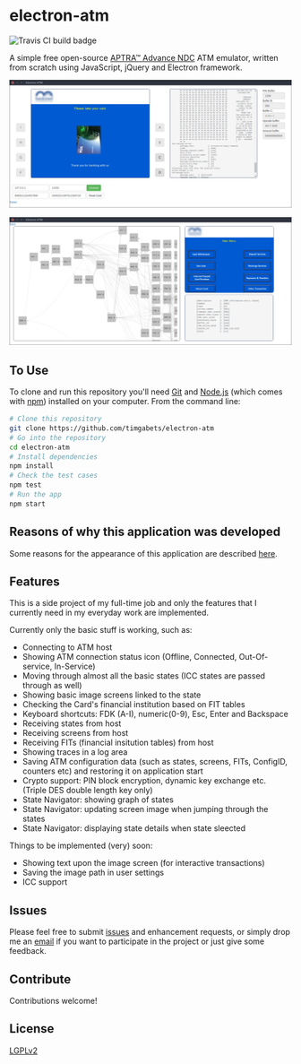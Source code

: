# electron-atm

![Travis CI build badge](https://travis-ci.org/timgabets/electron-atm.svg?branch=master)

A simple free open-source [APTRA™ Advance NDC](https://www.ncr.com/financial-services/banking-atm-software/aptra-advance-ndc) ATM emulator, written from scratch using JavaScript, jQuery and Electron framework.

![screenshot](img/screenshot.png)

![states navigator](img/states.png)

## To Use

To clone and run this repository you'll need [Git](https://git-scm.com) and [Node.js](https://nodejs.org/en/download/) (which comes with [npm](http://npmjs.com)) installed on your computer. From the command line:

```bash
# Clone this repository
git clone https://github.com/timgabets/electron-atm
# Go into the repository
cd electron-atm
# Install dependencies
npm install
# Check the test cases
npm test
# Run the app
npm start
```

## Reasons of why this application was developed

Some reasons for the appearance of this application are described [here](http://gabets.ru/electron-atm).

## Features 

This is a side project of my full-time job and only the features that I currently need in my everyday work are implemented. 

Currently only the basic stuff is working, such as:

 * Connecting to ATM host
 * Showing ATM connection status icon (Offline, Connected, Out-Of-service, In-Service)
 * Moving through almost all the basic states (ICC states are passed through as well)
 * Showing basic image screens linked to the state
 * Checking the Card's financial institution based on FIT tables
 * Keyboard shortcuts: FDK (A-I), numeric(0-9), Esc, Enter and Backspace
 * Receiving states from host
 * Receiving screens from host
 * Receiving FITs (financial insitution tables) from host
 * Showing traces in a log area
 * Saving ATM configuration data (such as states, screens, FITs, ConfigID, counters etc) and restoring it on application start
 * Crypto support: PIN block encryption, dynamic key exchange etc. (Triple DES double length key only)
 * State Navigator: showing graph of states
 * State Navigator: updating screen image when jumping through the states
 * State Navigator: displaying state details when state sleected

Things to be implemented (very) soon:
 * Showing text upon the image screen (for interactive transactions)
 * Saving the image path in user settings
 * ICC support

## Issues

Please feel free to submit [issues](https://github.com/timgabets/electron-atm/issues) and enhancement requests, or simply drop me an [email](mailto:tim@gabets.ru) if you want to participate in the project or just give some feedback.

## Contribute

Contributions welcome!

## License
[LGPLv2](LICENSE.md)
